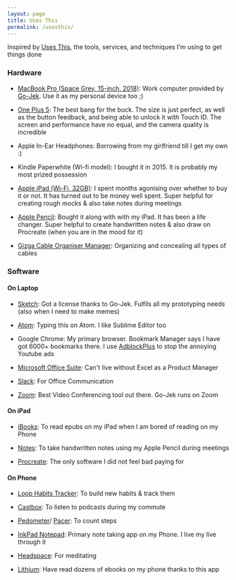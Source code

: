 ```yaml
---
layout: page
title: Uses This
permalink: /usesthis/
---
```


Inspired by [Uses This](https://usesthis.com/), the tools, services, and techniques I'm using to get things done

### Hardware

+ [MacBook Pro (Space Grey, 15-inch, 2018)](https://www.apple.com/in/mac/compare/): Work computer provided by [Go-Jek](https://www.go-jek.com/). Use it as my personal device too ;)

+ [One Plus 5](https://www.oneplus.in/5): The best bang for the buck. The size is just perfect, as well as the button feedback, and being able to unlock it with Touch ID. The screen and performance have no equal, and the camera quality is incredible

+ Apple In-Ear Headphones: Borrowing from my girlfriend till I get my own :)

+ Kindle Paperwhite (Wi-fi model): I bought it in 2015. It is probably my most prized possession

+ [Apple iPad (Wi-Fi, 32GB)](https://www.amazon.in/Apple-iPad-Tablet-Wi-Fi-Space/dp/B07C4YKR3J): I spent months agonising over whether to buy it or not. It has turned out to be money well spent. Super helpful for creating rough mocks & also take notes during meetings

+ [Apple Pencil](https://www.apple.com/in/apple-pencil/): Bought it along with with my iPad. It has been a life changer. Super helpful to create handwritten notes & also draw on Procreate (when you are in the mood for it)

+ [Gizga Cable Organiser Manager](https://www.amazon.in/gp/product/B01MSEMS0K/ref=ppx_yo_dt_b_asin_title_o00_s00?ie=UTF8&psc=1): Organizing and concealing all types of cables

### Software

#### On Laptop

+ [Sketch](https://www.sketchapp.com/): Got a license thanks to Go-Jek. Fulfils all my prototyping needs (also when I need to make memes)

+ [Atom](https://atom.io/): Typing this on Atom. I like Sublime Editor too

+ Google Chrome: My primary browser. Bookmark Manager says I have got 6000+ bookmarks there. I use [AdblockPlus](https://chrome.google.com/webstore/detail/adblock-plus-free-ad-bloc/cfhdojbkjhnklbpkdaibdccddilifddb) to stop the annoying Youtube ads

+ [Microsoft Office Suite](https://www.office.com/): Can't live without Excel as a Product Manager

+ [Slack](https://slack.com/): For Office Communication

+ [Zoom](https://zoom.us/): Best Video Conferencing tool out there. Go-Jek runs on Zoom

#### On iPad

+ [iBooks](https://itunes.apple.com/in/app/ibooks/id364709193?mt=8): To read epubs on my iPad when I am bored of reading on my Phone

+ [Notes](https://itunes.apple.com/us/app/notes/id1110145109): To take handwritten notes using my Apple Pencil during meetings

+ [Procreate](https://procreate.art/): The only software I did not feel bad paying for


#### On Phone

+ [Loop Habits Tracker](https://play.google.com/store/apps/details?id=org.isoron.uhabits&hl=en_IN): To build new habits & track them

+ [Castbox](https://play.google.com/store/apps/details?id=fm.castbox.audiobook.radio.podcast): To listen to podcasts during my commute

+ [Pedometer](https://play.google.com/store/apps/details?id=pedometer.steptracker.calorieburner.stepcounter)/ [Pacer](https://play.google.com/store/apps/details?id=cc.pacer.androidapp): To count steps

+ [InkPad Notepad](https://play.google.com/store/apps/details?id=com.workpail.inkpad.notepad.notes): Primary note taking app on my Phone. I live my live through it

+ [Headspace](https://play.google.com/store/apps/details?id=com.getsomeheadspace.android): For meditating

+ [Lithium](https://play.google.com/store/apps/details?id=com.faultexception.reader): Have read dozens of ebooks on my phone thanks to this app

